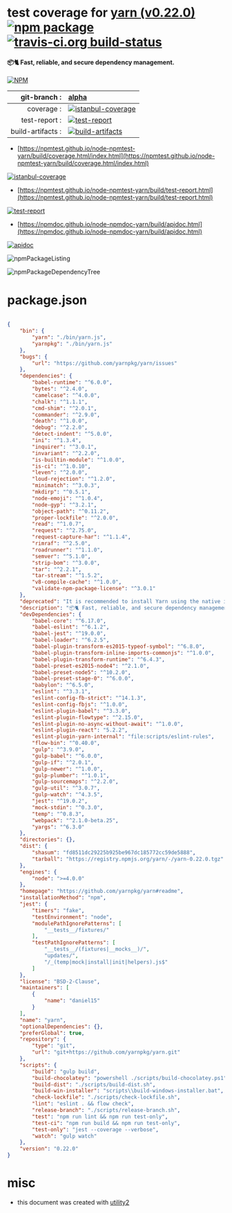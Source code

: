 # test coverage for  [yarn (v0.22.0)](https://github.com/yarnpkg/yarn#readme)  [![npm package](https://img.shields.io/npm/v/npmtest-yarn.svg?style=flat-square)](https://www.npmjs.org/package/npmtest-yarn) [![travis-ci.org build-status](https://api.travis-ci.org/npmtest/node-npmtest-yarn.svg)](https://travis-ci.org/npmtest/node-npmtest-yarn)
#### 📦🐈 Fast, reliable, and secure dependency management.

[![NPM](https://nodei.co/npm/yarn.png?downloads=true&downloadRank=true&stars=true)](https://www.npmjs.com/package/yarn)

| git-branch : | [alpha](https://github.com/npmtest/node-npmtest-yarn/tree/alpha)|
|--:|:--|
| coverage : | [![istanbul-coverage](https://npmtest.github.io/node-npmtest-yarn/build/coverage.badge.svg)](https://npmtest.github.io/node-npmtest-yarn/build/coverage.html/index.html)|
| test-report : | [![test-report](https://npmtest.github.io/node-npmtest-yarn/build/test-report.badge.svg)](https://npmtest.github.io/node-npmtest-yarn/build/test-report.html)|
| build-artifacts : | [![build-artifacts](https://npmtest.github.io/node-npmtest-yarn/glyphicons_144_folder_open.png)](https://github.com/npmtest/node-npmtest-yarn/tree/gh-pages/build)|

- [https://npmtest.github.io/node-npmtest-yarn/build/coverage.html/index.html](https://npmtest.github.io/node-npmtest-yarn/build/coverage.html/index.html)

[![istanbul-coverage](https://npmtest.github.io/node-npmtest-yarn/build/screenCapture.buildCi.browser.%252Ftmp%252Fbuild%252Fcoverage.lib.html.png)](https://npmtest.github.io/node-npmtest-yarn/build/coverage.html/index.html)

- [https://npmtest.github.io/node-npmtest-yarn/build/test-report.html](https://npmtest.github.io/node-npmtest-yarn/build/test-report.html)

[![test-report](https://npmtest.github.io/node-npmtest-yarn/build/screenCapture.buildCi.browser.%252Ftmp%252Fbuild%252Ftest-report.html.png)](https://npmtest.github.io/node-npmtest-yarn/build/test-report.html)

- [https://npmdoc.github.io/node-npmdoc-yarn/build/apidoc.html](https://npmdoc.github.io/node-npmdoc-yarn/build/apidoc.html)

[![apidoc](https://npmdoc.github.io/node-npmdoc-yarn/build/screenCapture.buildCi.browser.%252Ftmp%252Fbuild%252Fapidoc.html.png)](https://npmdoc.github.io/node-npmdoc-yarn/build/apidoc.html)

![npmPackageListing](https://npmtest.github.io/node-npmtest-yarn/build/screenCapture.npmPackageListing.svg)

![npmPackageDependencyTree](https://npmtest.github.io/node-npmtest-yarn/build/screenCapture.npmPackageDependencyTree.svg)



# package.json

```json

{
    "bin": {
        "yarn": "./bin/yarn.js",
        "yarnpkg": "./bin/yarn.js"
    },
    "bugs": {
        "url": "https://github.com/yarnpkg/yarn/issues"
    },
    "dependencies": {
        "babel-runtime": "^6.0.0",
        "bytes": "^2.4.0",
        "camelcase": "^4.0.0",
        "chalk": "^1.1.1",
        "cmd-shim": "^2.0.1",
        "commander": "^2.9.0",
        "death": "^1.0.0",
        "debug": "^2.2.0",
        "detect-indent": "^5.0.0",
        "ini": "^1.3.4",
        "inquirer": "^3.0.1",
        "invariant": "^2.2.0",
        "is-builtin-module": "^1.0.0",
        "is-ci": "^1.0.10",
        "leven": "^2.0.0",
        "loud-rejection": "^1.2.0",
        "minimatch": "^3.0.3",
        "mkdirp": "^0.5.1",
        "node-emoji": "^1.0.4",
        "node-gyp": "^3.2.1",
        "object-path": "^0.11.2",
        "proper-lockfile": "^2.0.0",
        "read": "^1.0.7",
        "request": "^2.75.0",
        "request-capture-har": "^1.1.4",
        "rimraf": "^2.5.0",
        "roadrunner": "^1.1.0",
        "semver": "^5.1.0",
        "strip-bom": "^3.0.0",
        "tar": "^2.2.1",
        "tar-stream": "^1.5.2",
        "v8-compile-cache": "^1.0.0",
        "validate-npm-package-license": "^3.0.1"
    },
    "deprecated": "It is recommended to install Yarn using the native installation method for your environment. See https://yarnpkg.com/en/docs/install",
    "description": "📦🐈 Fast, reliable, and secure dependency management.",
    "devDependencies": {
        "babel-core": "^6.17.0",
        "babel-eslint": "^6.1.2",
        "babel-jest": "^19.0.0",
        "babel-loader": "^6.2.5",
        "babel-plugin-transform-es2015-typeof-symbol": "^6.8.0",
        "babel-plugin-transform-inline-imports-commonjs": "^1.0.0",
        "babel-plugin-transform-runtime": "^6.4.3",
        "babel-preset-es2015-node4": "^2.1.0",
        "babel-preset-node5": "^10.2.0",
        "babel-preset-stage-0": "^6.0.0",
        "babylon": "^6.5.0",
        "eslint": "^3.3.1",
        "eslint-config-fb-strict": "^14.1.3",
        "eslint-config-fbjs": "^1.0.0",
        "eslint-plugin-babel": "^3.3.0",
        "eslint-plugin-flowtype": "^2.15.0",
        "eslint-plugin-no-async-without-await": "^1.0.0",
        "eslint-plugin-react": "5.2.2",
        "eslint-plugin-yarn-internal": "file:scripts/eslint-rules",
        "flow-bin": "^0.40.0",
        "gulp": "^3.9.0",
        "gulp-babel": "^6.0.0",
        "gulp-if": "^2.0.1",
        "gulp-newer": "^1.0.0",
        "gulp-plumber": "^1.0.1",
        "gulp-sourcemaps": "^2.2.0",
        "gulp-util": "^3.0.7",
        "gulp-watch": "^4.3.5",
        "jest": "^19.0.2",
        "mock-stdin": "^0.3.0",
        "temp": "^0.8.3",
        "webpack": "^2.1.0-beta.25",
        "yargs": "^6.3.0"
    },
    "directories": {},
    "dist": {
        "shasum": "fd8511dc29225b925be967dc185772cc59de5888",
        "tarball": "https://registry.npmjs.org/yarn/-/yarn-0.22.0.tgz"
    },
    "engines": {
        "node": ">=4.0.0"
    },
    "homepage": "https://github.com/yarnpkg/yarn#readme",
    "installationMethod": "npm",
    "jest": {
        "timers": "fake",
        "testEnvironment": "node",
        "modulePathIgnorePatterns": [
            "__tests__/fixtures/"
        ],
        "testPathIgnorePatterns": [
            "__tests__/(fixtures|__mocks__)/",
            "updates/",
            "/_(temp|mock|install|init|helpers).js$"
        ]
    },
    "license": "BSD-2-Clause",
    "maintainers": [
        {
            "name": "daniel15"
        }
    ],
    "name": "yarn",
    "optionalDependencies": {},
    "preferGlobal": true,
    "repository": {
        "type": "git",
        "url": "git+https://github.com/yarnpkg/yarn.git"
    },
    "scripts": {
        "build": "gulp build",
        "build-chocolatey": "powershell ./scripts/build-chocolatey.ps1",
        "build-dist": "./scripts/build-dist.sh",
        "build-win-installer": "scripts\\build-windows-installer.bat",
        "check-lockfile": "./scripts/check-lockfile.sh",
        "lint": "eslint . && flow check",
        "release-branch": "./scripts/release-branch.sh",
        "test": "npm run lint && npm run test-only",
        "test-ci": "npm run build && npm run test-only",
        "test-only": "jest --coverage --verbose",
        "watch": "gulp watch"
    },
    "version": "0.22.0"
}
```



# misc
- this document was created with [utility2](https://github.com/kaizhu256/node-utility2)
